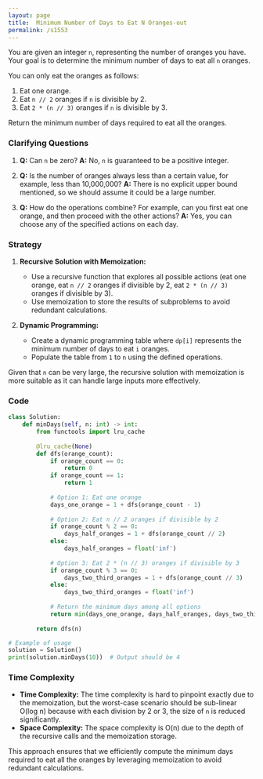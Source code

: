```yaml
---
layout: page
title:  Minimum Number of Days to Eat N Oranges-out
permalink: /s1553
---
```


You are given an integer `n`, representing the number of oranges you have. Your goal is to determine the minimum number of days to eat all `n` oranges. 

You can only eat the oranges as follows:
1. Eat one orange.
2. Eat `n // 2` oranges if `n` is divisible by 2.
3. Eat `2 * (n // 3)` oranges if `n` is divisible by 3.

Return the minimum number of days required to eat all the oranges.

### Clarifying Questions

1. **Q:** Can `n` be zero?
   **A:** No, `n` is guaranteed to be a positive integer.
   
2. **Q:** Is the number of oranges always less than a certain value, for example, less than 10,000,000?
   **A:** There is no explicit upper bound mentioned, so we should assume it could be a large number.

3. **Q:** How do the operations combine? For example, can you first eat one orange, and then proceed with the other actions?
   **A:** Yes, you can choose any of the specified actions on each day.

### Strategy

1. **Recursive Solution with Memoization:**
   - Use a recursive function that explores all possible actions (eat one orange, eat `n // 2` oranges if divisible by 2, eat `2 * (n // 3)` oranges if divisible by 3).
   - Use memoization to store the results of subproblems to avoid redundant calculations.

2. **Dynamic Programming:**
   - Create a dynamic programming table where `dp[i]` represents the minimum number of days to eat `i` oranges.
   - Populate the table from `1` to `n` using the defined operations.

Given that `n` can be very large, the recursive solution with memoization is more suitable as it can handle large inputs more effectively.

### Code

```python
class Solution:
    def minDays(self, n: int) -> int:
        from functools import lru_cache
        
        @lru_cache(None)
        def dfs(orange_count):
            if orange_count == 0:
                return 0
            if orange_count == 1:
                return 1
            
            # Option 1: Eat one orange
            days_one_orange = 1 + dfs(orange_count - 1)
            
            # Option 2: Eat n // 2 oranges if divisible by 2
            if orange_count % 2 == 0:
                days_half_oranges = 1 + dfs(orange_count // 2)
            else:
                days_half_oranges = float('inf')
                
            # Option 3: Eat 2 * (n // 3) oranges if divisible by 3
            if orange_count % 3 == 0:
                days_two_third_oranges = 1 + dfs(orange_count // 3)
            else:
                days_two_third_oranges = float('inf')
                
            # Return the minimum days among all options
            return min(days_one_orange, days_half_oranges, days_two_third_oranges)
        
        return dfs(n)

# Example of usage
solution = Solution()
print(solution.minDays(10))  # Output should be 4
```

### Time Complexity

- **Time Complexity:** The time complexity is hard to pinpoint exactly due to the memoization, but the worst-case scenario should be sub-linear O(log n) because with each division by 2 or 3, the size of `n` is reduced significantly.
- **Space Complexity:** The space complexity is O(n) due to the depth of the recursive calls and the memoization storage.

This approach ensures that we efficiently compute the minimum days required to eat all the oranges by leveraging memoization to avoid redundant calculations.